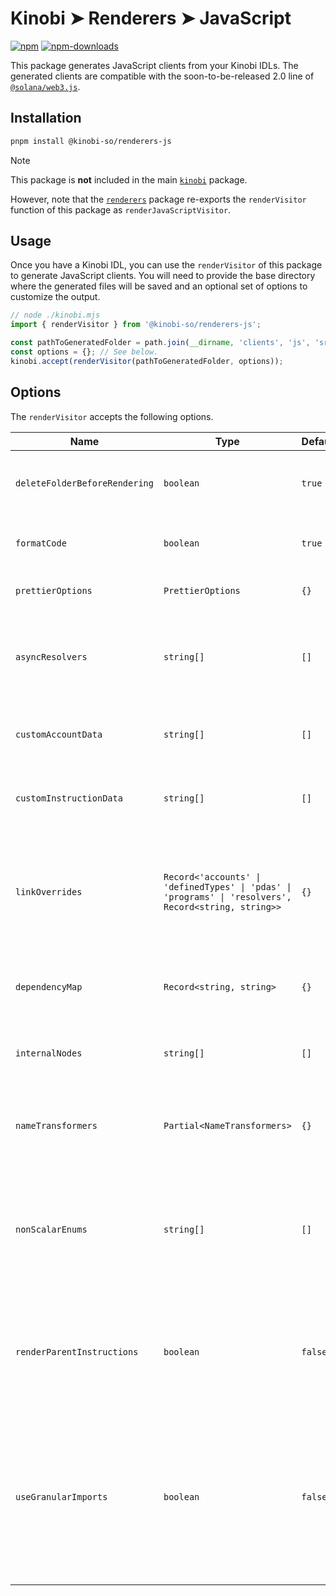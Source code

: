 # Kinobi ➤ Renderers ➤ JavaScript

[![npm][npm-image]][npm-url]
[![npm-downloads][npm-downloads-image]][npm-url]

[npm-downloads-image]: https://img.shields.io/npm/dm/@kinobi-so/renderers-js.svg?style=flat
[npm-image]: https://img.shields.io/npm/v/@kinobi-so/renderers-js.svg?style=flat&label=%40kinobi-so%2Frenderers-js
[npm-url]: https://www.npmjs.com/package/@kinobi-so/renderers-js

This package generates JavaScript clients from your Kinobi IDLs. The generated clients are compatible with the soon-to-be-released 2.0 line of [`@solana/web3.js`](https://github.com/solana-labs/solana-web3.js).

## Installation

```sh
pnpm install @kinobi-so/renderers-js
```

> [!NOTE]
> This package is **not** included in the main [`kinobi`](../library) package.
>
> However, note that the [`renderers`](../renderers) package re-exports the `renderVisitor` function of this package as `renderJavaScriptVisitor`.

## Usage

Once you have a Kinobi IDL, you can use the `renderVisitor` of this package to generate JavaScript clients. You will need to provide the base directory where the generated files will be saved and an optional set of options to customize the output.

```ts
// node ./kinobi.mjs
import { renderVisitor } from '@kinobi-so/renderers-js';

const pathToGeneratedFolder = path.join(__dirname, 'clients', 'js', 'src', 'generated');
const options = {}; // See below.
kinobi.accept(renderVisitor(pathToGeneratedFolder, options));
```

## Options

The `renderVisitor` accepts the following options.

| Name                          | Type                                                                                                  | Default | Description                                                                                                                                                                                                                                                     |
| ----------------------------- | ----------------------------------------------------------------------------------------------------- | ------- | --------------------------------------------------------------------------------------------------------------------------------------------------------------------------------------------------------------------------------------------------------------- |
| `deleteFolderBeforeRendering` | `boolean`                                                                                             | `true`  | Whether the base directory should be cleaned before generating new files.                                                                                                                                                                                       |
| `formatCode`                  | `boolean`                                                                                             | `true`  | Whether we should use Prettier to format the generated code.                                                                                                                                                                                                    |
| `prettierOptions`             | `PrettierOptions`                                                                                     | `{}`    | The options to use when formatting the code using Prettier.                                                                                                                                                                                                     |
| `asyncResolvers`              | `string[]`                                                                                            | `[]`    | The exhaustive list of `ResolverValueNode`'s names whose implementation is asynchronous in JavaScript.                                                                                                                                                          |
| `customAccountData`           | `string[]`                                                                                            | `[]`    | The names of all `AccountNodes` whose data should be manually written in JavaScript.                                                                                                                                                                            |
| `customInstructionData`       | `string[]`                                                                                            | `[]`    | The names of all `InstructionNodes` whose data should be manually written in JavaScript.                                                                                                                                                                        |
| `linkOverrides`               | `Record<'accounts' \| 'definedTypes' \| 'pdas' \| 'programs' \| 'resolvers', Record<string, string>>` | `{}`    | A object that overrides the import path of link nodes. For instance, `{ definedTypes: { counter: 'hooked' } }` uses the `hooked` folder to import any link node referring to the `counter` type.                                                                |
| `dependencyMap`               | `Record<string, string>`                                                                              | `{}`    | A mapping between import aliases and their actual package name or path in JavaScript.                                                                                                                                                                           |
| `internalNodes`               | `string[]`                                                                                            | `[]`    | The names of all nodes that should be generated but not exported by the `index.ts` files.                                                                                                                                                                       |
| `nameTransformers`            | `Partial<NameTransformers>`                                                                           | `{}`    | An object that enables us to override the names of any generated type, constant or function.                                                                                                                                                                    |
| `nonScalarEnums`              | `string[]`                                                                                            | `[]`    | The names of enum variants with no data that should be treated as a data union instead of a native `enum` type. This is only useful if you are referencing an enum value in your Kinobi IDL.                                                                    |
| `renderParentInstructions`    | `boolean`                                                                                             | `false` | When using nested instructions, whether the parent instructions should also be rendered. When set to `false` (default), only the instruction leaves are being rendered.                                                                                         |
| `useGranularImports`          | `boolean`                                                                                             | `false` | Whether to import the `@solana/web3.js` library using sub-packages such as `@solana/addresses` or `@solana/codecs-strings`. When set to `true`, the main `@solana/web3.js` library is used which enables generated clients to install it as a `peerDependency`. |
